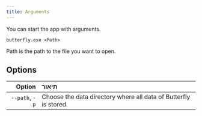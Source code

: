 ```yaml
---
title: Arguments
---
```


You can start the app with arguments.

`butterfly.exe <Path>`

Path is the path to the file you want to open.

## Options

|         Option | תיאור                                                                            |
| -------------: | :------------------------------------------------------------------------------- |
| `--path`, `-p` | Choose the data directory where all data of Butterfly is stored. |
